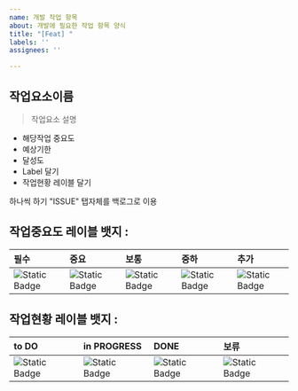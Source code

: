 ```yaml
---
name: 개발 작업 항목
about: 개발에 필요한 작업 항목 양식
title: "[Feat] "
labels: ''
assignees: ''

---
```


## 작업요소이름
> 작업요소 설명
- 해당작업 중요도
- 예상기한
- 달성도
- Label 달기
- 작업현황 레이블 달기

하나씩 하기 "ISSUE" 탭자체를 백로그로 이용




## 작업중요도 레이블 뱃지 :
| 필수      | 중요    | 보통      | 중하     | 추가    |
| :-------- | :-------| :-------- | :------- | :------- |
|![Static Badge](https://img.shields.io/badge/-%ED%95%84%EC%88%98-green?style=flat&color=E10000) |                                 ![Static Badge](https://img.shields.io/badge/-%EC%A4%91%EC%9A%94-green?style=flat&color=%23E87814) |                           ![Static Badge](https://img.shields.io/badge/-%EB%B3%B4%ED%86%B5-green?style=flat&color=%233C763D) |                            ![Static Badge](https://img.shields.io/badge/-%EC%A4%91%ED%95%98-green?style=flat&color=%23177BCB) |                            ![Static Badge](https://img.shields.io/badge/-%EC%B6%94%EA%B0%80-green?style=flat&color=%235D24C8) |



## 작업현황 레이블 뱃지 : 
| to DO    | in PROGRESS    | DONE      | 보류    | 
| :-------- | :---------------- | :---------- | :------- | 
|![Static Badge](https://img.shields.io/badge/-to%20DO-red?style=flat&color=%23F9FFAE) |                                                              ![Static Badge](https://img.shields.io/badge/-in%20PROGRESS-red?style=flat&color=%2386FFE0) |                                                      ![Static Badge](https://img.shields.io/badge/-DONE-red?style=flat&color=%2370FF00) |                                                                ![Static Badge](https://img.shields.io/badge/-%EB%B3%B4%EB%A5%98-red?style=flat&color=%23DDDDDD) |
